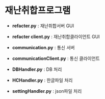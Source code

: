 # 재난취합프로그램

* **refacter.py** : 재난취합서버 GUI

* **refacter client.py** : 재난취합클라이언트 GUI

* **communication.py** : 통신 서버

* **communicationClient.py** : 통신 클라이언트

* **DBHandler.py** : DB 처리

* **HCHandler.py** : 한글파일 처리

* **settingHandler.py** : json파일 처리
